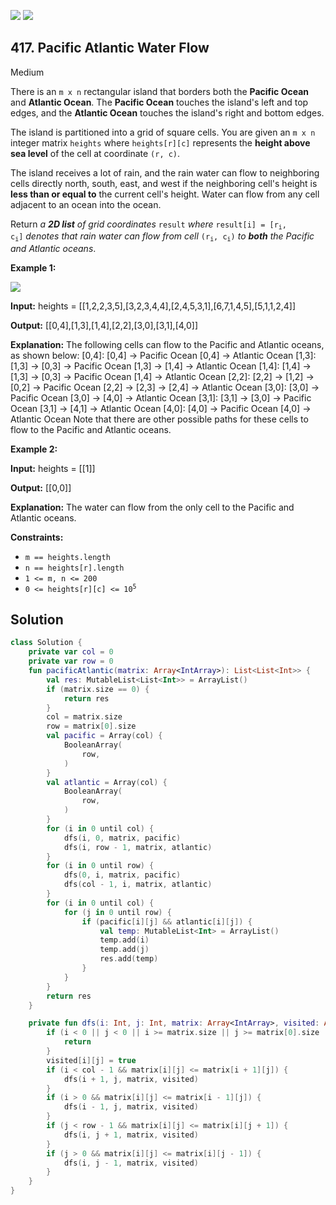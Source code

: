 [![](https://img.shields.io/github/stars/javadev/LeetCode-in-Kotlin?label=Stars&style=flat-square)](https://github.com/javadev/LeetCode-in-Kotlin)
[![](https://img.shields.io/github/forks/javadev/LeetCode-in-Kotlin?label=Fork%20me%20on%20GitHub%20&style=flat-square)](https://github.com/javadev/LeetCode-in-Kotlin/fork)

## 417\. Pacific Atlantic Water Flow

Medium

There is an `m x n` rectangular island that borders both the **Pacific Ocean** and **Atlantic Ocean**. The **Pacific Ocean** touches the island's left and top edges, and the **Atlantic Ocean** touches the island's right and bottom edges.

The island is partitioned into a grid of square cells. You are given an `m x n` integer matrix `heights` where `heights[r][c]` represents the **height above sea level** of the cell at coordinate `(r, c)`.

The island receives a lot of rain, and the rain water can flow to neighboring cells directly north, south, east, and west if the neighboring cell's height is **less than or equal to** the current cell's height. Water can flow from any cell adjacent to an ocean into the ocean.

Return _a **2D list** of grid coordinates_ `result` _where_ <code>result[i] = [r<sub>i</sub>, c<sub>i</sub>]</code> _denotes that rain water can flow from cell_ <code>(r<sub>i</sub>, c<sub>i</sub>)</code> _to **both** the Pacific and Atlantic oceans_.

**Example 1:**

![](https://assets.leetcode.com/uploads/2021/06/08/waterflow-grid.jpg)

**Input:** heights = \[\[1,2,2,3,5],[3,2,3,4,4],[2,4,5,3,1],[6,7,1,4,5],[5,1,1,2,4]]

**Output:** [[0,4],[1,3],[1,4],[2,2],[3,0],[3,1],[4,0]]

**Explanation:** The following cells can flow to the Pacific and Atlantic oceans, as shown below: [0,4]: [0,4] -> Pacific Ocean [0,4] -> Atlantic Ocean [1,3]: [1,3] -> [0,3] -> Pacific Ocean [1,3] -> [1,4] -> Atlantic Ocean [1,4]: [1,4] -> [1,3] -> [0,3] -> Pacific Ocean [1,4] -> Atlantic Ocean [2,2]: [2,2] -> [1,2] -> [0,2] -> Pacific Ocean [2,2] -> [2,3] -> [2,4] -> Atlantic Ocean [3,0]: [3,0] -> Pacific Ocean [3,0] -> [4,0] -> Atlantic Ocean [3,1]: [3,1] -> [3,0] -> Pacific Ocean [3,1] -> [4,1] -> Atlantic Ocean [4,0]: [4,0] -> Pacific Ocean [4,0] -> Atlantic Ocean Note that there are other possible paths for these cells to flow to the Pacific and Atlantic oceans.

**Example 2:**

**Input:** heights = \[\[1]]

**Output:** [[0,0]]

**Explanation:** The water can flow from the only cell to the Pacific and Atlantic oceans.

**Constraints:**

*   `m == heights.length`
*   `n == heights[r].length`
*   `1 <= m, n <= 200`
*   <code>0 <= heights[r][c] <= 10<sup>5</sup></code>

## Solution

```kotlin
class Solution {
    private var col = 0
    private var row = 0
    fun pacificAtlantic(matrix: Array<IntArray>): List<List<Int>> {
        val res: MutableList<List<Int>> = ArrayList()
        if (matrix.size == 0) {
            return res
        }
        col = matrix.size
        row = matrix[0].size
        val pacific = Array(col) {
            BooleanArray(
                row,
            )
        }
        val atlantic = Array(col) {
            BooleanArray(
                row,
            )
        }
        for (i in 0 until col) {
            dfs(i, 0, matrix, pacific)
            dfs(i, row - 1, matrix, atlantic)
        }
        for (i in 0 until row) {
            dfs(0, i, matrix, pacific)
            dfs(col - 1, i, matrix, atlantic)
        }
        for (i in 0 until col) {
            for (j in 0 until row) {
                if (pacific[i][j] && atlantic[i][j]) {
                    val temp: MutableList<Int> = ArrayList()
                    temp.add(i)
                    temp.add(j)
                    res.add(temp)
                }
            }
        }
        return res
    }

    private fun dfs(i: Int, j: Int, matrix: Array<IntArray>, visited: Array<BooleanArray>) {
        if (i < 0 || j < 0 || i >= matrix.size || j >= matrix[0].size || visited[i][j]) {
            return
        }
        visited[i][j] = true
        if (i < col - 1 && matrix[i][j] <= matrix[i + 1][j]) {
            dfs(i + 1, j, matrix, visited)
        }
        if (i > 0 && matrix[i][j] <= matrix[i - 1][j]) {
            dfs(i - 1, j, matrix, visited)
        }
        if (j < row - 1 && matrix[i][j] <= matrix[i][j + 1]) {
            dfs(i, j + 1, matrix, visited)
        }
        if (j > 0 && matrix[i][j] <= matrix[i][j - 1]) {
            dfs(i, j - 1, matrix, visited)
        }
    }
}
```